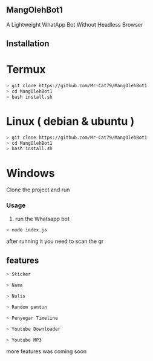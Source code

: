 ## MangOlehBot1

A Lightweight WhatApp Bot Without Headless Browser





 

## Installation


# Termux
```bash
> git clone https://github.com/Mr-Cat79/MangOlehBot1
> cd MangOlehBot1
> bash install.sh

```

# Linux ( debian & ubuntu )
```bash
> git clone https://github.com/Mr-Cat79/MangOlehBot1
> cd MangOlehBot1
> bash install.sh

```

# Windows

Clone the project and run 



### Usage
1. run the Whatsapp bot

```bash
> node index.js
```

after running it you need to scan the qr


## features 

```bash
> Sticker 

> Nama 

> Nulis

> Random pantun

> Penyegar Timeline

> Youtube Downloader

> Youtube MP3
```

more features was coming soon
